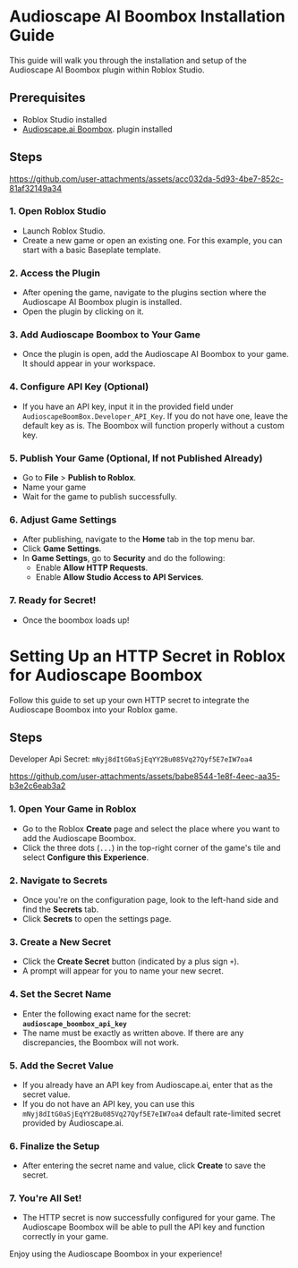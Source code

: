 # Audioscape AI Boombox Installation Guide

This guide will walk you through the installation and setup of the Audioscape AI Boombox plugin within Roblox Studio.

## Prerequisites
- Roblox Studio installed
- [Audioscape.ai Boombox](https://www.roblox.com/games/16282022243/AudioScape-ai-Boombox-Plugin). plugin installed

## Steps

https://github.com/user-attachments/assets/acc032da-5d93-4be7-852c-81af32149a34


### 1. Open Roblox Studio
- Launch Roblox Studio.
- Create a new game or open an existing one. For this example, you can start with a basic Baseplate template.

### 2. Access the Plugin
- After opening the game, navigate to the plugins section where the Audioscape AI Boombox plugin is installed.
- Open the plugin by clicking on it.

### 3. Add Audioscape Boombox to Your Game
- Once the plugin is open, add the Audioscape AI Boombox to your game. It should appear in your workspace.

### 4. Configure API Key (Optional)
- If you have an API key, input it in the provided field under `AudioscapeBoomBox.Developer_API_Key`. If you do not have one, leave the default key as is. The Boombox will function properly without a custom key.

### 5. Publish Your Game (Optional, If not Published Already)
- Go to **File** > **Publish to Roblox**.
- Name your game
- Wait for the game to publish successfully.

### 6. Adjust Game Settings
- After publishing, navigate to the **Home** tab in the top menu bar.
- Click **Game Settings**.
- In **Game Settings**, go to **Security** and do the following:
  - Enable **Allow HTTP Requests**.
  - Enable **Allow Studio Access to API Services**.

### 7. Ready for Secret!
- Once the boombox loads up!


# Setting Up an HTTP Secret in Roblox for Audioscape Boombox

Follow this guide to set up your own HTTP secret to integrate the Audioscape Boombox into your Roblox game.

## Steps

Developer Api Secret:
`mNyj8dItG0aSjEqYY2Bu085Vq27Qyf5E7eIW7oa4`

https://github.com/user-attachments/assets/babe8544-1e8f-4eec-aa35-b3e2c6eab3a2


### 1. Open Your Game in Roblox
- Go to the Roblox **Create** page and select the place where you want to add the Audioscape Boombox.
- Click the three dots (`...`) in the top-right corner of the game's tile and select **Configure this Experience**.

### 2. Navigate to Secrets
- Once you're on the configuration page, look to the left-hand side and find the **Secrets** tab.
- Click **Secrets** to open the settings page.

### 3. Create a New Secret
- Click the **Create Secret** button (indicated by a plus sign `+`).
- A prompt will appear for you to name your new secret.

### 4. Set the Secret Name
- Enter the following exact name for the secret:  
  **`audioscape_boombox_api_key`**
- The name must be exactly as written above. If there are any discrepancies, the Boombox will not work.

### 5. Add the Secret Value
- If you already have an API key from Audioscape.ai, enter that as the secret value.
- If you do not have an API key, you can use this `mNyj8dItG0aSjEqYY2Bu085Vq27Qyf5E7eIW7oa4` default rate-limited secret provided by Audioscape.ai. 

### 6. Finalize the Setup
- After entering the secret name and value, click **Create** to save the secret.

### 7. You're All Set!
- The HTTP secret is now successfully configured for your game. The Audioscape Boombox will be able to pull the API key and function correctly in your game.

Enjoy using the Audioscape Boombox in your experience!



